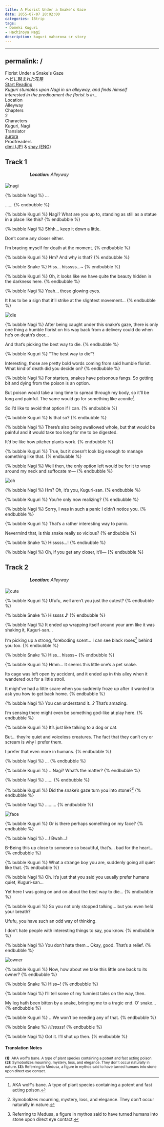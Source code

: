 ```yaml
---
title: A Florist Under a Snake's Gaze
date: 2055-07-07 20:02:00
categories: 18trip
tags:
- Domeki Kuguri
- Hachinoya Nagi
description: kuguri mahorova sr story
---
```


---
permalink: /
---
<script>window.location.replace("https://kuguri.moe/tl/18trip/snakes_gaze/1")</script>

<head>
  <link rel="stylesheet" href="https://cdn.jsdelivr.net/npm/hexo-reference-mashiro@1.2.3/src/hint.min.css">
  <link rel="stylesheet" href="https://cdn.jsdelivr.net/gh/azurecrystalz/css@f2379fc3c44ba73a4725698aeb4ed72858ed8877/expressions.css ">
</head>

<div class="preview-wrapper reverse" style="--storyColor: #hex;--storyColor-rgb: r,g,b;--storyColor-h: hue;--storyColor-s: saturation%;--storyColor-l: lightness%;">
  <div class="grid-wrapper">
      <div class="preview-background" style="background-image: url('https://files.catbox.moe/lse6sj.png')"></div>
      <div class="preview-box" style="background: calc(var(--card-background) + 2%)">
          <div class="title-area">
              <div class="title-area__title">Florist Under a Snake's Gaze</div>
              <div class="title-area__subtitle">ヘビに睨まれた花屋</div>
              <div class="title-area__start"><a href="/2055/07/07/snakes-gaze/">Start Reading</a></div>
          </div>
          <div class="info-area">
              <div class="synopsis" style="width: 90%;">
                <i>Kuguri stumbles upon Nagi in an alleyway, and finds himself interested in the predicament the florist is in...</i>
              </div>
              <div class="info">
                  <div class="info-item season">
                      <div class="label">
                          Location
                      </div>
                      <div class="value">
                        Alleyway
                      </div>
                  </div>
                  <div class="info-item chapters">
                      <div class="label">
                          Chapters
                      </div>
                      <div class="value">
                          2
                      </div>
                  </div>
                  <div class="info-item characters">
                      <div class="label">
                          Characters
                      </div>
                      <div class="value">
                        Kuguri, Nagi
                      </div>
                  </div>
                  <div class="info-item tl">
                      <div class="label">
                          Translator
                      </div>
                      <div class="value">
                          <a href="https://twitter.com/azurecrystalz">aurora</a>
                      </div>
                  </div>
                  <div class="info-item pr">
                      <div class="label">
                          Proofreaders
                      </div>
                      <div class="value">
                         <a href="https://x.com/taatsums">dimi (JP)</a> & <a href="https://tumblr.com/starswallowingsea">shay (ENG)</a> 
                      </div>
                  </div>
              </div>
          </div>
      </div>
  </div>
</div>

<!-- more -->

<div style="margin-top: 3%">
  <style>
    .hint--error.hint--top-left:before, .hint--error.hint--top-right:before, .hint--error.hint--top:before {
    border-top-color: #6a3446;
    }
    .hint--error:after {
    background-color: #6a3446;
    text-shadow: 0 -1px 0px #592726;
    }
    [character] {
      --dark-mode: hsl(var(--hue), 30%, 30%);
      display: flex;
    }
    [character]::before {
      position: absolute;
      margin-left: 75px;
    }
    [character] p {
      max-width: calc(100% - 75px);
      margin-left: 75px;
      color: inherit;
    }
    :root[theme='dark'] [character] p {
      background: var(--dark-mode);
    }
    :root[theme='dark'] [character] p .thought {
      color: #9f9fff;
    }
    :root[theme='light'] [character] p {
      background: var(--light-mode);
    }
    [character] p:first-child {
      margin-top: 20px;
      border-top-left-radius: 0px;
    }
    [character] p:first-child::before {
      position: absolute;
      left: 0;
    }
    [character]::after {
      display: none;
      left: 65px;
      top: 37px;
    }
    .msr-narration {
      display: flex;
      align-items: center;
      margin: 20px 0px;
      gap: 5px;
    }
    .msr-narration::before {
      content: "";
      display: inline-block;
      background: var(--article-text);
      height: 1px;
      width: 15%;
    }
    .msr-narration p {
      margin: 0;
    }
    .hint--error:after {
      background-color: #374A5D;
      text-shadow: 0 -1px 0px #23384C;
    }
    @media (max-width: 650px) {
    [character] p {
        margin:0 0 .4em 65px;
        padding: .72em;
        margin-left: 55px !important;
    }
    [character]::before,[character][hidden]::before,[character][unknown]::before {
        margin-left: 70px;
        margin-left: 55px !important;
    }
  }    
    [character="Anzu"] {
      --color: #ffb6da;
      --hue: 330.4;
      --name: "Anzu";
      --charahead: url("https://cdn.jsdelivr.net/gh/toujokaname/images@main/icons/anzu_charahead.png");
  }    
  </style>


<h2>Track 1</h2>

<div class="msr-narration">
  <p><i><b>Location:</b> Alleyway</i></p>
</div>

![nagi](https://files.catbox.moe/79k4k7.PNG)

{% bubble Nagi %}
…

……
{% endbubble %}

{% bubble Kuguri %}
Nagi? What are you up to, standing as still as a statue in a place like this?
{% endbubble %}

{% bubble Nagi %}
Shhh… keep it down a little.

Don’t come any closer either.

I’m bracing myself for death at the moment.
{% endbubble %}

{% bubble Kuguri %}
Hm? And why is that?
{% endbubble %}

{% bubble Snake %}
Hiss… hisssss…~
{% endbubble %}

{% bubble Kuguri %}
Oh, it looks like we have quite the beauty hidden in the darkness here.
{% endbubble %}

{% bubble Nagi %}
Yeah… those glowing eyes.

It has to be a sign that it’ll strike at the slightest movement…
{% endbubble %}

![die](https://files.catbox.moe/ons5s9.PNG)

{% bubble Nagi %}
After being caught under this snake’s gaze, there is only one thing a humble florist on his way back from a delivery could do when he’s on death’s door…

And that’s picking the best way to die.
{% endbubble %}

{% bubble Kuguri %}
“The best way to die”?

Interesting, those are pretty bold words coming from said humble florist. What kind of death did you decide on?
{% endbubble %}

{% bubble Nagi %}
For starters, snakes have poisonous fangs. So getting bit and dying from the poison is an option.

But poison would take a long time to spread through my body, so it’ll be long and painful. The same would go for something like aconite[^1].

So I’d like to avoid that option if I can.
{% endbubble %}

{% bubble Kuguri %}
Is that so?
{% endbubble %}

{% bubble Nagi %}
There’s also being swallowed whole, but that would be painful and it would take too long for me to be digested.

It’d be like how pitcher plants work.
{% endbubble %}

{% bubble Kuguri %}
True, but it doesn’t look big enough to manage something like that.
{% endbubble %}

{% bubble Nagi %}
Well then, the only option left would be for it to wrap around my neck and suffocate m—
{% endbubble %}

![oh](https://files.catbox.moe/yq57a5.PNG)

{% bubble Nagi %}
Hm? Oh, it’s you, Kuguri-san.
{% endbubble %}

{% bubble Kuguri %}
You’re only now realizing?
{% endbubble %}

{% bubble Nagi %}
Sorry, I was in such a panic I didn’t notice you.
{% endbubble %}

{% bubble Kuguri %}
That’s a rather interesting way to panic.

Nevermind that, is this snake really so vicious?
{% endbubble %}

{% bubble Snake %}
Hisssss…!
{% endbubble %}

{% bubble Nagi %}
Oh, if you get any closer, it’ll—
{% endbubble %}

<h2>Track 2</h2>

<div class="msr-narration">
<p><i><b>Location:</b> Alleyway</i></p>
</div>

![cute](https://files.catbox.moe/q5sf1j.PNG)

{% bubble Kuguri %}
Ufufu, well aren’t you just the cutest?
{% endbubble %}

{% bubble Snake %}
Hisssss ♪
{% endbubble %}

{% bubble Nagi %}
It ended up wrapping itself around your arm like it was shaking it, Kuguri-san…

I’m picking up a strong, foreboding scent… I can see black roses[^2] behind you too.
{% endbubble %}

{% bubble Snake %}
Hiss… hissss~
{% endbubble %}

{% bubble Kuguri %}
Hmm… It seems this little one’s a pet snake.

Its cage was left open by accident, and it ended up in this alley when it wandered out for a little stroll.

It might’ve had a little scare when you suddenly froze up after it wanted to ask you how to get back home.
{% endbubble %}

{% bubble Nagi %}
You can understand it…? That’s amazing.

I’m sensing there might even be something god-like at play here.
{% endbubble %}

{% bubble Kuguri %}
It’s just like talking to a dog or cat.

But… they’re quiet and voiceless creatures. The fact that they can’t cry or scream is why I prefer them.

I prefer that even more in humans.
{% endbubble %}

{% bubble Nagi %}
…
{% endbubble %}

{% bubble Kuguri %}
…Nagi? What’s the matter?
{% endbubble %}

{% bubble Nagi %}
……
{% endbubble %}

{% bubble Kuguri %}
Did the snake’s gaze turn you into stone?[^3]
{% endbubble %}

{% bubble Nagi %}
………
{% endbubble %}

![face](https://files.catbox.moe/8r4qaw.PNG)

{% bubble Kuguri %}
Or is there perhaps something on my face?
{% endbubble %}

{% bubble Nagi %}
…! Bwah…!

B-Being this up close to someone so beautiful, that’s… bad for the heart…
{% endbubble %}

{% bubble Kuguri %}
What a strange boy you are, suddenly going all quiet like that.
{% endbubble %}

{% bubble Nagi %}
Oh. It’s just that you said you usually prefer humans quiet, Kuguri-san…

Yet here I was going on and on about the best way to die…
{% endbubble %}

{% bubble Kuguri %}
So you not only stopped talking… but you even held your breath?

Ufufu, you have such an odd way of thinking.

I don’t hate people with interesting things to say, you know.
{% endbubble %}

{% bubble Nagi %}
You don’t hate them… Okay, good. That’s a relief.
{% endbubble %}

![owner](https://files.catbox.moe/8th3zx.PNG)

{% bubble Kuguri %}
Now, how about we take this little one back to its owner?
{% endbubble %}

{% bubble Snake %}
Hiss~!
{% endbubble %}

{% bubble Nagi %}
I’ll tell some of my funniest tales on the way, then.

My leg hath been bitten by a snake, bringing me to a tragic end. O’ snake…
{% endbubble %}

{% bubble Kuguri %}
…We won’t be needing any of that.
{% endbubble %}

{% bubble Snake %}
<i>Hisssss!</i>
{% endbubble %}

{% bubble Nagi %}
Got it. I’ll shut up then.
{% endbubble %}


<h4>Translation Notes</h4>

<sup>**(1):** AKA wolf's bane. A type of plant species containing a potent and fast acting poison. </sup>
<sup>**(2):** Symobolizes mourning, mystery, loss, and elegance. They don't occur naturally in nature. </sup>
<sup>**(3):** Referring to Medusa, a figure in mythos said to have turned humans into stone upon direct eye contact.</sup>

[^1]: AKA wolf's bane. A type of plant species containing a potent and fast acting poison.
[^2]: Symobolizes mourning, mystery, loss, and elegance. They don't occur naturally in nature.
[^3]: Referring to Medusa, a figure in mythos said to have turned humans into stone upon direct eye contact.


  <!-- CONTENT GOES HERE -->

  <!-- 
  SPEECH BUBBLE FORMAT: 
  {% bubble [CHARACTER_FIRST_NAME] [ATTRIBUTE(optional)]}
    DIALOGUE TEXT HERE

    ADD A LINE SPACE FOR A NEW LINE

    <th>EMBED THOUGHT DIALOGUE WITH THESE TAGS</th>
  {% endbubble %}
  -->

  </div>
